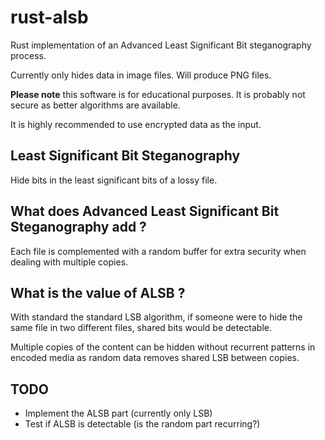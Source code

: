 # rust-alsb
Rust implementation of an Advanced Least Significant Bit steganography process.

Currently only hides data in image files. Will produce PNG files.

**Please note** this software is for educational purposes. It is probably not secure as better algorithms are available.

It is highly recommended to use encrypted data as the input.

## Least Significant Bit Steganography
Hide bits in the least significant bits of a lossy file.

## What does Advanced Least Significant Bit Steganography add ?
Each file is complemented with a random buffer for extra security when dealing with multiple copies.

## What is the value of ALSB ?
With standard the standard LSB algorithm, if someone were to hide the same file in two different files, shared bits would be detectable.

Multiple copies of the content can be hidden without recurrent patterns in encoded media as random data removes shared LSB between copies.


## TODO
* Implement the ALSB part (currently only LSB)
* Test if ALSB is detectable (is the random part recurring?)
